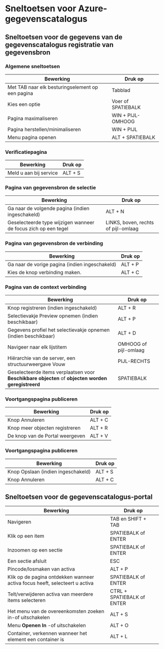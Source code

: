 <properties
    pageTitle="Azure gegevenscatalogus | Microsoft Azure"
    description="In dit artikel leest de sneltoetsen voor Azure-gegevenscatalogus."
    services="data-catalog"
    documentationCenter=""
    authors="spelluru"
    manager="NA"
    editor=""
    tags=""/>
<tags
    ms.service="data-catalog"
    ms.devlang="NA"
    ms.topic="article"
    ms.tgt_pltfrm="NA"
    ms.workload="data-catalog"
    ms.date="09/13/2016"
    ms.author="spelluru"/>

# <a name="keyboard-shortcuts-for-azure-data-catalog"></a>Sneltoetsen voor Azure-gegevenscatalogus

## <a name="keyboard-shortcuts-for-the-data-catalog-data-source-registration-tool"></a>Sneltoetsen voor de gegevens van de gegevenscatalogus registratie van gegevensbron

### <a name="general-keyboard-shortcuts"></a>Algemene sneltoetsen

|Bewerking|Druk op
|---|---
|Met TAB naar elk besturingselement op een pagina|Tabblad
|Kies een optie|Voer of SPATIEBALK
|Pagina maximaliseren|WIN + PIJL-OMHOOG
|Pagina herstellen/minimaliseren | WIN + PIJL
|Menu pagina openen| ALT + SPATIEBALK


### <a name="authentication-page"></a>Verificatiepagina

|Bewerking|Druk op
|---|---
|Meld u aan bij service|ALT + S

### <a name="data-source-selection-page"></a>Pagina van gegevensbron de selectie

|Bewerking|Druk op
|---|---
|Ga naar de volgende pagina (indien ingeschakeld)|ALT + N
|Geselecteerde type wijzigen wanneer de focus zich op een tegel|LINKS, boven, rechts of pijl-omlaag

### <a name="data-source-connection-page"></a>Pagina van gegevensbron de verbinding

|Bewerking|Druk op
|---|---
|Ga naar de vorige pagina (indien ingeschakeld)|ALT + P
|Kies de knop verbinding maken.| ALT + C

### <a name="connection-context-page"></a>Pagina van de context verbinding

|Bewerking|Druk op
|---|---
|Knop registreren (indien ingeschakeld)| ALT + R
|Selectievakje Preview opnemen (indien beschikbaar)|ALT + P
|Gegevens profiel het selectievakje opnemen (indien beschikbaar)|ALT + D
|Navigeer naar elk lijstitem|OMHOOG of pijl-omlaag
| Hiërarchie van de server, een structuurweergave Vouw |PIJL-RECHTS
| Geselecteerde items verplaatsen voor **Beschikbare objecten** of **objecten worden geregistreerd** | SPATIEBALK

### <a name="publish-progress-page"></a>Voortgangspagina publiceren

|Bewerking|Druk op
|---|---
|Knop Annuleren|ALT + C
|Knop meer objecten registreren| ALT + R
|De knop van de Portal weergeven  | ALT + V

### <a name="publish-progress-page"></a>Voortgangspagina publiceren

|Bewerking|Druk op
|---|---
|Knop Opslaan (indien ingeschakeld)| ALT + S
|Knop Annuleren|ALT + C

## <a name="keyboard-shortcuts-for-the-data-catalog-portal"></a>Sneltoetsen voor de gegevenscatalogus-portal

|Bewerking|Druk op
|---|---
|Navigeren| TAB en SHIFT + TAB
|Klik op een item| SPATIEBALK of ENTER
|Inzoomen op een sectie| SPATIEBALK of ENTER
|Een sectie afsluit| ESC
|Pincode/losmaken van activa| ALT + P
|Klik op de pagina ontdekken wanneer activa focus heeft, selecteert u activa| SPATIEBALK of ENTER
|Telt/verwijderen activa van meerdere items selecteren| CTRL + SPATIEBALK of ENTER
|Het menu van de overeenkomsten zoeken in-of uitschakelen| ALT + S
|Menu **Openen In** -of uitschakelen | ALT + O
|Container, verkennen wanneer het element een container is | ALT + L
